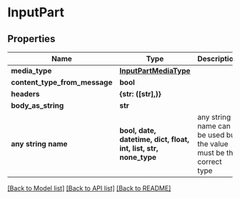 # InputPart


## Properties
Name | Type | Description | Notes
------------ | ------------- | ------------- | -------------
**media_type** | [**InputPartMediaType**](InputPartMediaType.md) |  | [optional] 
**content_type_from_message** | **bool** |  | [optional] 
**headers** | **{str: ([str],)}** |  | [optional] 
**body_as_string** | **str** |  | [optional] 
**any string name** | **bool, date, datetime, dict, float, int, list, str, none_type** | any string name can be used but the value must be the correct type | [optional]

[[Back to Model list]](../README.md#documentation-for-models) [[Back to API list]](../README.md#documentation-for-api-endpoints) [[Back to README]](../README.md)


